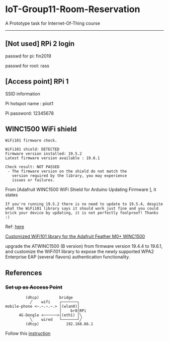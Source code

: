# IoT-Group11-Room-Reservation
A Prototype task for Internet-Of-Thing course

---

## [Not used] RPi 2 login

passwd for pi: fin2019

passwd for root: rass

## [Access point] RPi 1 

SSID information

Pi hotspot name : piiot1

Pi password: 12345678


## WINC1500 WiFi shield
```
WiFi101 firmware check.

WiFi101 shield: DETECTED
Firmware version installed: 19.5.2
Latest firmware version available : 19.6.1

Check result: NOT PASSED
 - The firmware version on the shield do not match the
   version required by the library, you may experience
   issues or failures.
```

From [Adafruit WINC1500 WiFi Shield for Arduino  Updating Firmware ], it states

```
If you're running 19.5.2 there is no need to update to 19.5.4, despite what the WiFi101 library says it should work just fine and you could brick your device by updating, it is not perfectly foolproof! Thanks :)
```

Ref: [here](https://forum.arduino.cc/t/quest-to-get-wpa2-enterprise-working-on-the-atwinc1500-with-arduino/556245)

[Customized WiFi101 library for the Adafruit Feather M0+ WINC1500](https://github.com/cicchiello/WiFi101_FM0_WINC1500_19.6.1)

upgrade the ATWINC1500 (B version) from firmware version 19.4.4 to 19.6.1, and customize the WiFi101 library to expose the newly supported WPA2 Enterprise EAP (several flavors) authentication functionality.

## References

### ~~Set up as Access Point~~

```
         (dhcp)         bridge
           ╱    wifi    ┌───────┐
mobile-phone <~.~.~.~.> │(wlan0)│            
                        │    br0│RPi
      4G-Dongle <──────>|(eth1) │╲      
           ╲    wired   └───────┘╱    
         (dhcp)            192.168.66.1
```
Follow this [instruction](https://snikt.net/blog/2019/06/22/building-an-lte-access-point-with-a-raspberry-pi/)

